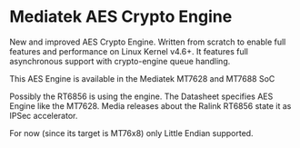 # Mediatek AES Crypto Engine

New and improved AES Crypto Engine. Written from scratch to enable full features and performance
on Linux Kernel v4.6+. It features full asynchronous support with crypto-engine queue handling.

This AES Engine is available in the Mediatek MT7628 and MT7688 SoC

Possibly the RT6856 is using the engine. The Datasheet specifies AES Engine like the MT7628.
Media releases about the Ralink RT6856 state it as IPSec accelerator.

For now (since its target is MT76x8) only Little Endian supported.
